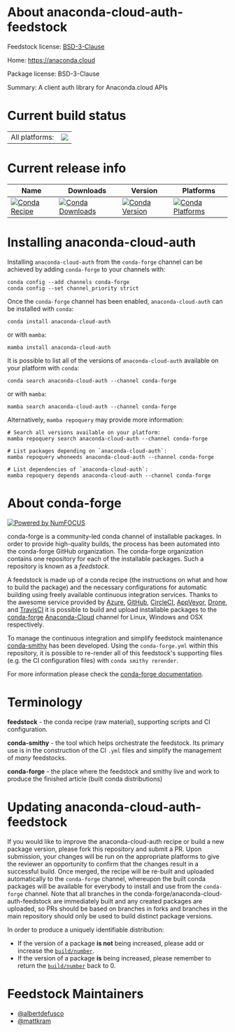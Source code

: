About anaconda-cloud-auth-feedstock
===================================

Feedstock license: [BSD-3-Clause](https://github.com/conda-forge/anaconda-cloud-auth-feedstock/blob/main/LICENSE.txt)

Home: https://anaconda.cloud

Package license: BSD-3-Clause

Summary: A client auth library for Anaconda.cloud APIs

Current build status
====================


<table><tr><td>All platforms:</td>
    <td>
      <a href="https://dev.azure.com/conda-forge/feedstock-builds/_build/latest?definitionId=20118&branchName=main">
        <img src="https://dev.azure.com/conda-forge/feedstock-builds/_apis/build/status/anaconda-cloud-auth-feedstock?branchName=main">
      </a>
    </td>
  </tr>
</table>

Current release info
====================

| Name | Downloads | Version | Platforms |
| --- | --- | --- | --- |
| [![Conda Recipe](https://img.shields.io/badge/recipe-anaconda--cloud--auth-green.svg)](https://anaconda.org/conda-forge/anaconda-cloud-auth) | [![Conda Downloads](https://img.shields.io/conda/dn/conda-forge/anaconda-cloud-auth.svg)](https://anaconda.org/conda-forge/anaconda-cloud-auth) | [![Conda Version](https://img.shields.io/conda/vn/conda-forge/anaconda-cloud-auth.svg)](https://anaconda.org/conda-forge/anaconda-cloud-auth) | [![Conda Platforms](https://img.shields.io/conda/pn/conda-forge/anaconda-cloud-auth.svg)](https://anaconda.org/conda-forge/anaconda-cloud-auth) |

Installing anaconda-cloud-auth
==============================

Installing `anaconda-cloud-auth` from the `conda-forge` channel can be achieved by adding `conda-forge` to your channels with:

```
conda config --add channels conda-forge
conda config --set channel_priority strict
```

Once the `conda-forge` channel has been enabled, `anaconda-cloud-auth` can be installed with `conda`:

```
conda install anaconda-cloud-auth
```

or with `mamba`:

```
mamba install anaconda-cloud-auth
```

It is possible to list all of the versions of `anaconda-cloud-auth` available on your platform with `conda`:

```
conda search anaconda-cloud-auth --channel conda-forge
```

or with `mamba`:

```
mamba search anaconda-cloud-auth --channel conda-forge
```

Alternatively, `mamba repoquery` may provide more information:

```
# Search all versions available on your platform:
mamba repoquery search anaconda-cloud-auth --channel conda-forge

# List packages depending on `anaconda-cloud-auth`:
mamba repoquery whoneeds anaconda-cloud-auth --channel conda-forge

# List dependencies of `anaconda-cloud-auth`:
mamba repoquery depends anaconda-cloud-auth --channel conda-forge
```


About conda-forge
=================

[![Powered by
NumFOCUS](https://img.shields.io/badge/powered%20by-NumFOCUS-orange.svg?style=flat&colorA=E1523D&colorB=007D8A)](https://numfocus.org)

conda-forge is a community-led conda channel of installable packages.
In order to provide high-quality builds, the process has been automated into the
conda-forge GitHub organization. The conda-forge organization contains one repository
for each of the installable packages. Such a repository is known as a *feedstock*.

A feedstock is made up of a conda recipe (the instructions on what and how to build
the package) and the necessary configurations for automatic building using freely
available continuous integration services. Thanks to the awesome service provided by
[Azure](https://azure.microsoft.com/en-us/services/devops/), [GitHub](https://github.com/),
[CircleCI](https://circleci.com/), [AppVeyor](https://www.appveyor.com/),
[Drone](https://cloud.drone.io/welcome), and [TravisCI](https://travis-ci.com/)
it is possible to build and upload installable packages to the
[conda-forge](https://anaconda.org/conda-forge) [Anaconda-Cloud](https://anaconda.org/)
channel for Linux, Windows and OSX respectively.

To manage the continuous integration and simplify feedstock maintenance
[conda-smithy](https://github.com/conda-forge/conda-smithy) has been developed.
Using the ``conda-forge.yml`` within this repository, it is possible to re-render all of
this feedstock's supporting files (e.g. the CI configuration files) with ``conda smithy rerender``.

For more information please check the [conda-forge documentation](https://conda-forge.org/docs/).

Terminology
===========

**feedstock** - the conda recipe (raw material), supporting scripts and CI configuration.

**conda-smithy** - the tool which helps orchestrate the feedstock.
                   Its primary use is in the construction of the CI ``.yml`` files
                   and simplify the management of *many* feedstocks.

**conda-forge** - the place where the feedstock and smithy live and work to
                  produce the finished article (built conda distributions)


Updating anaconda-cloud-auth-feedstock
======================================

If you would like to improve the anaconda-cloud-auth recipe or build a new
package version, please fork this repository and submit a PR. Upon submission,
your changes will be run on the appropriate platforms to give the reviewer an
opportunity to confirm that the changes result in a successful build. Once
merged, the recipe will be re-built and uploaded automatically to the
`conda-forge` channel, whereupon the built conda packages will be available for
everybody to install and use from the `conda-forge` channel.
Note that all branches in the conda-forge/anaconda-cloud-auth-feedstock are
immediately built and any created packages are uploaded, so PRs should be based
on branches in forks and branches in the main repository should only be used to
build distinct package versions.

In order to produce a uniquely identifiable distribution:
 * If the version of a package **is not** being increased, please add or increase
   the [``build/number``](https://docs.conda.io/projects/conda-build/en/latest/resources/define-metadata.html#build-number-and-string).
 * If the version of a package **is** being increased, please remember to return
   the [``build/number``](https://docs.conda.io/projects/conda-build/en/latest/resources/define-metadata.html#build-number-and-string)
   back to 0.

Feedstock Maintainers
=====================

* [@albertdefusco](https://github.com/albertdefusco/)
* [@mattkram](https://github.com/mattkram/)


<!-- dummy commit to enable rerendering -->

